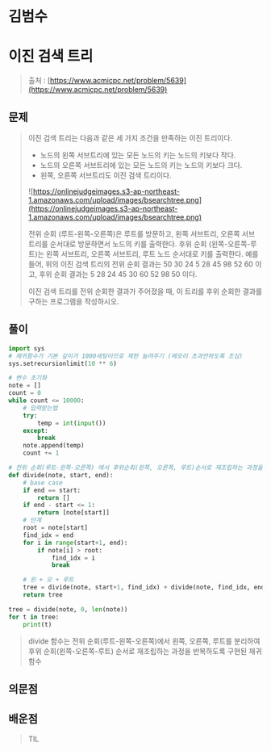 # 김범수

# **이진 검색 트리**

> 출처 : [https://www.acmicpc.net/problem/5639](https://www.acmicpc.net/problem/5639)
> 

## 문제

> 이진 검색 트리는 다음과 같은 세 가지 조건을 만족하는 이진 트리이다.
> 
> - 노드의 왼쪽 서브트리에 있는 모든 노드의 키는 노드의 키보다 작다.
> - 노드의 오른쪽 서브트리에 있는 모든 노드의 키는 노드의 키보다 크다.
> - 왼쪽, 오른쪽 서브트리도 이진 검색 트리이다.
> 
> ![https://onlinejudgeimages.s3-ap-northeast-1.amazonaws.com/upload/images/bsearchtree.png](https://onlinejudgeimages.s3-ap-northeast-1.amazonaws.com/upload/images/bsearchtree.png)
> 
> 전위 순회 (루트-왼쪽-오른쪽)은 루트를 방문하고, 왼쪽 서브트리, 오른쪽 서브 트리를 순서대로 방문하면서 노드의 키를 출력한다. 후위 순회 (왼쪽-오른쪽-루트)는 왼쪽 서브트리, 오른쪽 서브트리, 루트 노드 순서대로 키를 출력한다. 예를 들어, 위의 이진 검색 트리의 전위 순회 결과는 50 30 24 5 28 45 98 52 60 이고, 후위 순회 결과는 5 28 24 45 30 60 52 98 50 이다.
> 
> 이진 검색 트리를 전위 순회한 결과가 주어졌을 때, 이 트리를 후위 순회한 결과를 구하는 프로그램을 작성하시오.
> 

## 풀이

```python
import sys
# 재귀함수가 기본 깊이가 1000세팅이므로 제한 늘려주기 (메모리 초과안하도록 조심)
sys.setrecursionlimit(10 ** 6)

# 변수 초기화
note = []
count = 0
while count <= 10000:
    # 입력받는법
    try:
        temp = int(input())
    except:
        break
    note.append(temp)
    count += 1

# 전위 순회(루트-왼쪽-오른쪽) 에서 후위순회(왼쪽, 오른쪽, 루트)순서로 재조립하는 과정을 반복하는 재귀함수
def divide(note, start, end):
    # base case
    if end == start:
        return []
    if end - start <= 1:
        return [note[start]]
    # 단계
    root = note[start]
    find_idx = end
    for i in range(start+1, end):
        if note[i] > root:
            find_idx = i
            break

    # 왼 + 오 + 루트
    tree = divide(note, start+1, find_idx) + divide(note, find_idx, end) + [note[start]]
    return tree

tree = divide(note, 0, len(note))
for t in tree:
    print(t)
```

> divide 함수는 전위 순회(루트-왼쪽-오른쪽)에서 왼쪽, 오른쪽, 루트를 분리하여 후위 순회(왼쪽-오른쪽-루트) 순서로 재조립하는 과정을 반복하도록 구현된 재귀함수
> 

## 의문점

## 배운점

> TIL